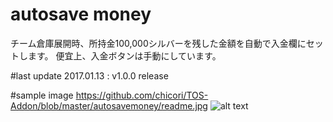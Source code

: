 # autosave money
チーム倉庫展開時、所持金100,000シルバーを残した金額を自動で入金欄にセットします。 
便宜上、入金ボタンは手動にしています。

#last update
2017.01.13 : v1.0.0 release

#sample image
https://github.com/chicori/TOS-Addon/blob/master/autosavemoney/readme.jpg
![alt text](https://github.com/chicori/TOS-Addon/blob/master/autosavemoney/readme.jpg "money ss")
